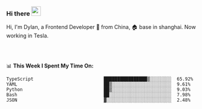 ### Hi there <img src="https://media.giphy.com/media/hvRJCLFzcasrR4ia7z/giphy.gif" width="25px">

<!-- ![visitors](https://visitor-badge.glitch.me/badge?page_id=dislfyer.dislfyer) -->

Hi, I'm Dylan, a Frontend Developer 🚀 from China, 🏠 base in shanghai. Now working in Tesla.

<br/>
<br/>

📊 **This Week I Spent My Time On:**


<!--START_SECTION:waka-->

```text
TypeScript                          ████████████████▒░░░░░░░░  65.92%
YAML                                ██▒░░░░░░░░░░░░░░░░░░░░░░  9.61%
Python                              ██▒░░░░░░░░░░░░░░░░░░░░░░  9.03%
Bash                                ██░░░░░░░░░░░░░░░░░░░░░░░  7.98%
JSON                                ▓░░░░░░░░░░░░░░░░░░░░░░░░  2.48%
```

<!--END_SECTION:waka-->

<!--
**About Me:**
 -->
